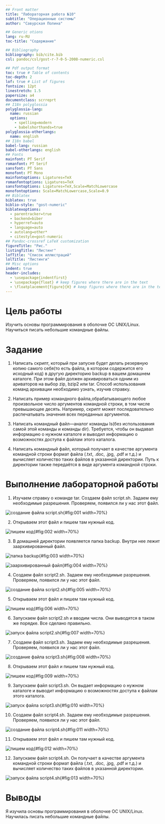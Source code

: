 ```yaml
---
## Front matter
title: "Лабораторная работа №10"
subtitle: "Операционные системы"
author: "Савурская Полина"

## Generic otions
lang: ru-RU
toc-title: "Содержание"

## Bibliography
bibliography: bib/cite.bib
csl: pandoc/csl/gost-r-7-0-5-2008-numeric.csl

## Pdf output format
toc: true # Table of contents
toc-depth: 2
lof: true # List of figures
fontsize: 12pt
linestretch: 1.5
papersize: a4
documentclass: scrreprt
## I18n polyglossia
polyglossia-lang:
  name: russian
  options:
	- spelling=modern
	- babelshorthands=true
polyglossia-otherlangs:
  name: english
## I18n babel
babel-lang: russian
babel-otherlangs: english
## Fonts
mainfont: PT Serif
romanfont: PT Serif
sansfont: PT Sans
monofont: PT Mono
mainfontoptions: Ligatures=TeX
romanfontoptions: Ligatures=TeX
sansfontoptions: Ligatures=TeX,Scale=MatchLowercase
monofontoptions: Scale=MatchLowercase,Scale=0.9
## Biblatex
biblatex: true
biblio-style: "gost-numeric"
biblatexoptions:
  - parentracker=true
  - backend=biber
  - hyperref=auto
  - language=auto
  - autolang=other*
  - citestyle=gost-numeric
## Pandoc-crossref LaTeX customization
figureTitle: "Рис."
listingTitle: "Листинг"
lofTitle: "Список иллюстраций"
lolTitle: "Листинги"
## Misc options
indent: true
header-includes:
  - \usepackage{indentfirst}
  - \usepackage{float} # keep figures where there are in the text
  - \floatplacement{figure}{H} # keep figures where there are in the text
---
```


# Цель работы

Изучить основы программирования в оболочке ОС UNIX/Linux. Научиться писать небольшие командные файлы.

# Задание

1. Написать скрипт, который при запуске будет делать резервную копию самого себя(то есть файла, в котором содержится его исходный код) в другую директорию backup в вашем домашнем каталоге. При этом файл должен архивироваться одним из ариваторов на выбор zip, bzip2 или tar. Способ использования команд архивации необходимо узнать, изучив справку.

2. Написать пример командного файла,обрабатывающего любое произвольное число аргументов командной строки, в том числе превышающее десять. Например, скрипт может последовательно распечатывать значения всех переданных аргументов.

3. Написать командный файл—аналог команды ls(без использования самой этой команды и команды dir). Требуется, чтобы он выдавал информацию о нужном каталоге и выводил информацию о возможностях доступа к файлам этого каталога.

4. Написать командный файл, который получает в качестве аргумента командной строки формат файла (.txt, .doc, .jpg, .pdf и т.д.) и вычисляет количество таких файлов в указанной директории. Путь к директории также передаётся в виде аргумента командной строки.

# Выполнение лабораторной работы

1. Изучаем справку о команде tar. Создаем файл script.sh. Задаем ему необходимые разрешения. Проверяем, появился ли у нас этот файл.

![создание файла script.sh](image/1.png){#fig:001 width=70%}

2. Открываем этот файл и пишем там нужный код.

![пишем код](image/2.png){#fig:002 width=70%}

3. В домашней директории появляется папка backup. Внутри нее лежит заархивированный файл.

![папка backup](image/3.png){#fig:003 width=70%}

![заархивированный файл](image/4.png){#fig:004 width=70%}

4. Создаем файл script2.sh. Задаем ему необходимые разрешения. Проверяем, появился ли у нас этот файл.

![создание файла script2.sh](image/5.png){#fig:005 width=70%}

5. Открываем этот файл и пишем там нужный код.

![пишем код](image/6.png){#fig:006 width=70%}

6. Запускаем файл script2.sh и вводим числа. Они выводятся в таком же порядке. Все сделано правильно.

![запуск файла script2.sh](image/7.png){#fig:007 width=70%}

7. Создаем файл script3.sh. Задаем ему необходимые разрешения. Проверяем, появился ли у нас этот файл.

![создание файла script3.sh](image/8.png){#fig:008 width=70%}

8. Открываем этот файл и пишем там нужный код.

![пишем код](image/9.png){#fig:009 width=70%}

9. Запускаем файл script3.sh. Он выдает информацию о нужном каталоге и выводит информацию о возможностях доступа к файлам этого каталога.

![запуск файла script3.sh](image/10.png){#fig:010 width=70%}

10. Создаем файл script4.sh. Задаем ему необходимые разрешения. Проверяем, появился ли у нас этот файл.

![создание файла script4.sh](image/11.png){#fig:011 width=70%}

11. Открываем этот файл и пишем там нужный код.

![пишем код](image/12.png){#fig:012 width=70%}

12. Запускаем файл script4.sh. Он получает в качестве аргумента командной строки формат файла (.txt, .doc, .jpg, .pdf и т.д.) и вычисляет количество таких файлов в указанной директории.

![запуск файла script4.sh](image/13.png){#fig:013 width=70%}

# Выводы

Я изучила основы программирования в оболочке ОС UNIX/Linux. Научилась писать небольшие командные файлы.
